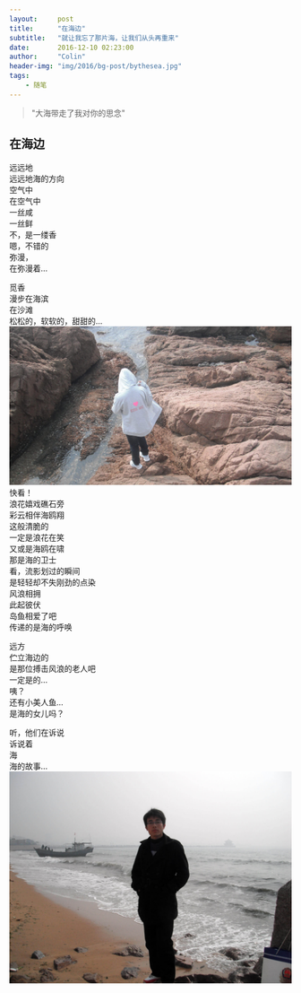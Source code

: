 ```yaml
---
layout:     post
title:      "在海边"
subtitle:   "就让我忘了那片海，让我们从头再重来"
date:       2016-12-10 02:23:00
author:     "Colin"
header-img: "img/2016/bg-post/bythesea.jpg"
tags:
    - 随笔
---
```


> "大海带走了我对你的思念"

## 在海边

远远地<br>
远远地海的方向<br>
空气中<br>
在空气中<br>
一丝咸<br>
一丝鲜<br>
不，是一缕香<br>
嗯，不错的<br>
弥漫，<br>
在弥漫着…

觅香<br>
漫步在海滨<br>
在沙滩<br>
松松的，软软的，甜甜的…
![gf](/img/2016/in-post/bythesea/gf.jpg)
快看！<br>
浪花嬉戏礁石旁<br>
彩云相伴海鸥翔<br>
这般清脆的<br>
一定是浪花在笑<br>
又或是海鸥在啸<br>
那是海的卫士<br>
看，流影划过的瞬间<br>
是轻轻却不失刚劲的点染<br>
风浪相拥<br>
此起彼伏<br>
岛鱼相爱了吧<br>
传递的是海的呼唤

远方<br>
伫立海边的<br>
是那位搏击风浪的老人吧<br>
一定是的…<br>
咦？<br>
还有小美人鱼…<br>
是海的女儿吗？

听，他们在诉说<br>
诉说着<br>
海<br>
海的故事…
![me](/img/2016/in-post/bythesea/me.jpg)